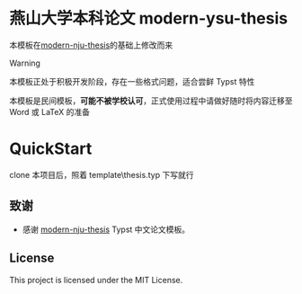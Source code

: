 # 燕山大学本科论文 modern-ysu-thesis
本模板在[modern-nju-thesis](https://github.com/nju-lug/modern-nju-thesis)的基础上修改而来

> [!WARNING]
>
> 本模板正处于积极开发阶段，存在一些格式问题，适合尝鲜 Typst 特性
>
> 本模板是民间模板，**可能不被学校认可**，正式使用过程中请做好随时将内容迁移至 Word 或 LaTeX 的准备

# QuickStart

clone 本项目后，照着 template\thesis.typ 下写就行

## 致谢

- 感谢 [modern-nju-thesis](https://github.com/nju-lug/modern-nju-thesis) Typst 中文论文模板。


## License

This project is licensed under the MIT License.
